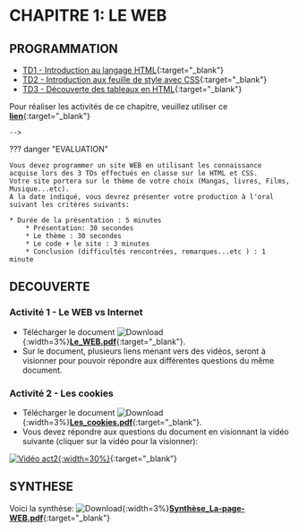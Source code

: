 # CHAPITRE 1: LE WEB


## PROGRAMMATION

* [TD1 - Introduction au langage HTML](./ressources/Act1-introduction-au-html.pdf){:target="_blank"}    
* [TD2 - Introduction aux feuille de style avec CSS](./ressources/Act2-feuille-de-style-CSS.pdf){:target="_blank"}   
* [TD3 - Découverte des tableaux en HTML](./ressources/Act3-HTML-tableau.pdf){:target="_blank"}   

Pour réaliser les activités de ce chapitre, veuillez utiliser ce [**lien**](https://codebetter.lucaswillems.com/){:target="_blank"}  
<!--
??? abstract "Correction"   

    ![Download](../../icones/download-solid.svg){:width=3%}[PoemeMusset.html (Partie1)](./ressources/poemeMusset.html){:target="_blank"}   
    ![Download](../../icones/download-solid.svg){:width=3%}[Image Alfred de Musset](./ressources/ADM.png){:target="_blank"}   
    ![Download](../../icones/download-solid.svg){:width=3%}[style.css](./ressources/style.css){:target="_blank"}   
    <!--[Tableaux](./ressources/tableaux/Act3.zip){:target="_blank"} -->  
    -->

??? danger "EVALUATION"

    Vous devez programmer un site WEB en utilisant les connaissance acquise lors des 3 TDs effectués en classe sur le HTML et CSS.    
    Votre site portera sur le thème de votre choix (Mangas, livres, Films, Musique...etc).
    A la date indiqué, vous devrez présenter votre production à l'oral suivant les critères suivants:
    
    * Durée de la présentation : 5 minutes
        * Présentation: 30 secondes
        * Le thème : 30 secondes 
        * Le code + le site : 3 minutes
        * Conclusion (difficultés rencontrées, remarques...etc ) : 1 minute

## DECOUVERTE

### Activité 1 - Le WEB vs Internet

* Télécharger le document ![Download](../../icones/download-solid.svg){:width=3%}[**Le_WEB.pdf**](./ressources/Le_WEB.pdf){:target="_blank"}.
* Sur le document, plusieurs liens menant vers des vidéos, seront à visionner pour pouvoir répondre aux différentes questions du même document.

### Activité 2 - Les cookies

* Télécharger le document ![Download](../../icones/download-solid.svg){:width=3%}[**Les_cookies.pdf**](./ressources/Les_cookies.pdf){:target="_blank"}.
* Vous devez répondre aux questions du document en visionnant la vidéo suivante (cliquer sur la vidéo pour la visionner):


[![Vidéo act2](./ressources/j_ai_attrape_un_cookie.jpg){:width=30%}](./ressources/j_ai_attrape_un_cookie.mp4 "j'ai attrapé un cookie"){:target="_blank"}

## SYNTHESE

Voici la synthèse:
![Download](../../icones/download-solid.svg){:width=3%}[**Synthèse_La-page-WEB.pdf**](./ressources/Synthèse_La-page-WEB.pdf){:target="_blank"}
